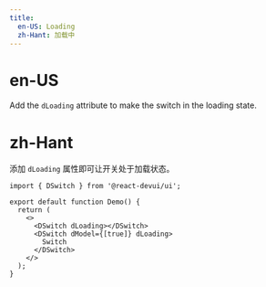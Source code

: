 ```yaml
---
title:
  en-US: Loading
  zh-Hant: 加载中
---
```


# en-US

Add the `dLoading` attribute to make the switch in the loading state.

# zh-Hant

添加 `dLoading` 属性即可让开关处于加载状态。

```tsx
import { DSwitch } from '@react-devui/ui';

export default function Demo() {
  return (
    <>
      <DSwitch dLoading></DSwitch>
      <DSwitch dModel={[true]} dLoading>
        Switch
      </DSwitch>
    </>
  );
}
```
